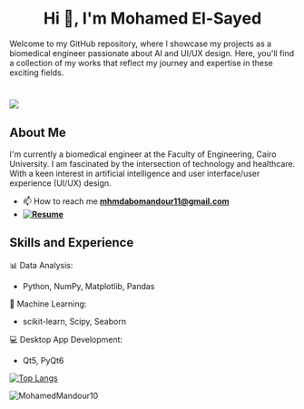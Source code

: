 <h1 align="center">Hi 👋, I'm Mohamed El-Sayed</h1>

Welcome to my GitHub repository, where I showcase my projects as a biomedical engineer passionate about AI and UI/UX design. Here, you'll find a collection of my works that reflect my journey and expertise in these exciting fields.
# ![](https://komarev.com/ghpvc/?username=MohamedMandour10&color=green)

## About Me

I'm currently a biomedical engineer at the Faculty of Engineering, Cairo University. I am fascinated by the intersection of technology and healthcare. With a keen interest in artificial intelligence and user interface/user experience (UI/UX) design.

- 📫 How to reach me **mhmdabomandour11@gmail.com**
-  **[![Resume](https://img.shields.io/badge/Resume-View%20My%20Resume-blue?style=for-the-badge&logo=adobe-acrobat-reader&logoColor=white)](https://tinyurl.com/ypj8z7ks)**
  
## Skills and Experience

📊 Data Analysis: 
* Python, NumPy, Matplotlib, Pandas

🤖 Machine Learning: 
* scikit-learn, Scipy, Seaborn

💻 Desktop App Development: 
* Qt5, PyQt6


[![Top Langs](https://github-readme-stats.vercel.app/api/top-langs/?username=MohamedMandour10&layout=donut)](https://github.com/anuraghazra/github-readme-stats)

<p><img align="center" src="https://github-readme-streak-stats.herokuapp.com/?user=MohamedMandour10&" alt="MohamedMandour10" /></p>

